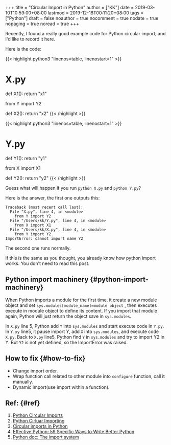 +++
title = "Circular Import in Python"
author = ["KK"]
date = 2019-03-10T10:59:00+08:00
lastmod = 2019-12-18T00:11:20+08:00
tags = ["Python"]
draft = false
noauthor = true
nocomment = true
nodate = true
nopaging = true
noread = true
+++

Recently, I found a really good example code for Python circular import, and I'd like to record it here.

Here is the code:

{{< highlight python3 "linenos=table, linenostart=1" >}}
# X.py
def X1():
    return "x1"

from Y import Y2

def X2():
    return "x2"
{{< /highlight >}}

{{< highlight python3 "linenos=table, linenostart=1" >}}
# Y.py
def Y1():
    return "y1"

from X import X1

def Y2():
    return "y2"
{{< /highlight >}}

Guess what will happen if you run `python X.py` and `python Y.py`?

Here is the answer, the first one outputs this:

```nil
Traceback (most recent call last):
  File "X.py", line 4, in <module>
    from Y import Y2
  File "/Users/kk/Y.py", line 4, in <module>
    from X import X1
  File "/Users/kk/X.py", line 4, in <module>
    from Y import Y2
ImportError: cannot import name Y2
```

The second one runs normally.

If this is the same as you thought, you already know how python import works. You don't need to read this post.


## Python import machinery {#python-import-machinery}

When Python imports a module for the first time, it create a new module object and set `sys.modules[module_name]=module object` , then executes execute in module object to define its content. If you import that module again, Python will just return the object save in `sys.modules`.

In `X.py` line 5, Python add `Y` into `sys.modules` and start execute code in `Y.py`. In `Y.xy` line5, it pause import Y, add `X` into `sys.modules`, and execute code `X.py`. Back to `X.py` line5, Python find `Y` in `sys.modules` and try to import Y2 in Y. But `Y2` is not yet defined, so the ImportError was raised.


## How to fix {#how-to-fix}

-   Change import order.
-   Wrap function call related to other module into `configure` function, call it manually.
-   Dynamic import(use import within a function).


## Ref: {#ref}

1.  [Python Circular Imports](https://stackabuse.com/python-circular-imports/)
2.  [Python Cirluar Importing](https://stackoverflow.com/questions/22187279/python-circular-importing)
3.  [Circular imports in Python](https://stackoverflow.com/questions/744373/circular-or-cyclic-imports-in-python)
4.  [Effective Python: 59 Specific Ways to Write Better Python](https://www.amazon.com/Effective-Python-Specific-Software-Development/dp/0134034287)
5.  [Python doc: The import system](https://docs.python.org/3/reference/import.html)
